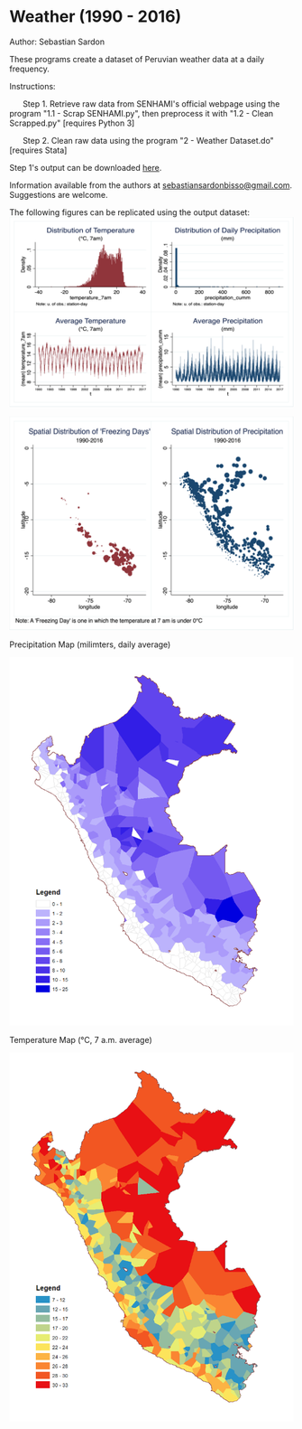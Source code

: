 # Weather (1990 - 2016)
Author: Sebastian Sardon

These programs create a dataset of Peruvian weather data at a daily frequency.

Instructions:

&nbsp;&nbsp;&nbsp;&nbsp;&nbsp;&nbsp;Step 1. Retrieve raw data from SENHAMI's official webpage using the program "1.1 - Scrap SENHAMI.py", then preprocess it with "1.2 - Clean Scrapped.py" [requires Python 3] 
    
&nbsp;&nbsp;&nbsp;&nbsp;&nbsp;&nbsp;Step 2. Clean raw data using the program "2 - Weather Dataset.do" [requires Stata]

Step 1's output can be downloaded [here](https://www.dropbox.com/sh/z9igeu8g1tu37fx/AADkyefvuqyjRrrDhGPVh2LXa?dl=0).

Information available from the authors at sebastiansardonbisso@gmail.com. Suggestions are welcome.

The following figures can be replicated using the output dataset:
![](images/1_4panels.png)

![](images/2_maps.png)

Precipitation Map (milimters, daily average)

![](images/Rain.png)

Temperature Map (°C, 7 a.m. average)

![](images/Temperature.png)
